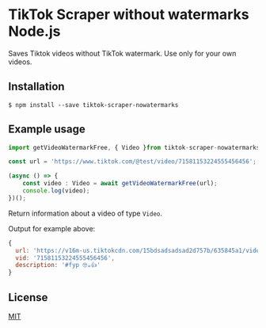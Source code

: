 # TikTok Scraper without watermarks Node.js

Saves Tiktok videos without TikTok watermark. Use only for your own videos.

## Installation

`$ npm install --save tiktok-scraper-nowatermarks`

## Example usage

```ts
import getVideoWatermarkFree, { Video }from tiktok-scraper-nowatermarks;

const url = 'https://www.tiktok.com/@test/video/71581153224555456456';

(async () => {
    const video : Video = await getVideoWatermarkFree(url);
    console.log(video);
})();
```

Return information about a video of type `Video`.

Output for example above:

```js
{
  url: 'https://v16m-us.tiktokcdn.com/15bdsadsadsad2d757b/635845a1/video/tos/useast2a/tos-useast2a-ve-0068c003/oABWI15SxIkLCggNvAqfQd3hUCzQb6AZtotjAZ/?a=1233&ch=0&cr=3&dr=0&lr=all&cd=0%7C0%7C0%7C3&cv=1&br=4146&bt=2073&cs=0&ds=6&ft=td_L48hPoTVD12NZYp88-Ux9vdbOgF_ODS2&mime_type=video_mp4&qs=0&rc=PDY4Z2k7Z2k2Z2g0aWU8Z0BpajQ8cGc6ZnBlZzMzNzczM0A2LjUwYF4tXzYxYGNhYWJfYSNwZjVhcjRva19gLS1kMTZzcw%3D%3D&l=20221025142212010245002146192AA3D8&btag=80000&cc=24',
  vid: '71581153224555456456',
  description: '#fyp 🤓☕️👍'
}
```

## License

[MIT](LICENSE)
